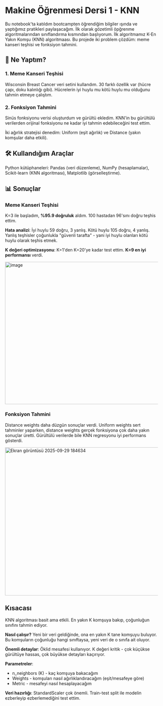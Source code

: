 # Makine Öğrenmesi Dersi 1 - KNN

Bu notebook'ta katıldım bootcampten öğrendiğim bilgiler ışında ve yaptığımız pratikleri paylaşacağım. İlk olarak gözetimli öpğrenme algoritmalarından sınıflandırma kısmından başlıyorum. İlk algoritmamız K-En Yakın Komşu (KNN) algoritmaası. Bu projede iki problem çözdüm: meme kanseri teşhisi ve fonksiyon tahmini.

## 🎯 Ne Yaptım?

### 1. Meme Kanseri Teşhisi
Wisconsin Breast Cancer veri setini kullandım. 30 farklı özellik var (hücre çapı, doku kalınlığı gibi). Hücrelerin iyi huylu mu kötü huylu mu olduğunu tahmin etmeye çalıştım.

### 2. Fonksiyon Tahmini
Sinüs fonksiyonu verisi oluşturdum ve gürültü ekledim. KNN'in bu gürültülü verilerden orijinal fonksiyonu ne kadar iyi tahmin edebileceğini test ettim.

İki ağırlık stratejisi denedim: Uniform (eşit ağırlık) ve Distance (yakın komşular daha etkili).

## 🛠️ Kullandığım Araçlar

Python kütüphaneleri: Pandas (veri düzenleme), NumPy (hesaplamalar), Scikit-learn (KNN algoritması), Matplotlib (görselleştirme).

## 📊 Sonuçlar

### Meme Kanseri Teşhisi
K=3 ile başladım, **%95.9 doğruluk** aldım. 100 hastadan 96'sını doğru teşhis ettim.

**Hata analizi**: İyi huylu 59 doğru, 3 yanlış. Kötü huylu 105 doğru, 4 yanlış. Yanlış teşhisler çoğunlukla "güvenli tarafta" - yani iyi huylu olanları kötü huylu olarak teşhis etmek.

**K değeri optimizasyonu**: K=1'den K=20'ye kadar test ettim. **K=9 en iyi performansı** verdi.

<img width="621" height="468" alt="image" src="https://github.com/user-attachments/assets/cba76a63-f487-4bb5-b6c8-015b006f3a88" />


### Fonksiyon Tahmini
Distance weights daha düzgün sonuçlar verdi. Uniform weights sert tahminler yaparken, distance weights gerçek fonksiyona çok daha yakın sonuçlar üretti. Gürültülü verilerde bile KNN regresyonu iyi performans gösterdi.

<img width="643" height="487" alt="Ekran görüntüsü 2025-09-29 184634" src="https://github.com/user-attachments/assets/61c3ba00-6509-406a-91f3-d4cb2030023e" />


## Kısacası

KNN algoritması basit ama etkili. En yakın K komşuya bakıp, çoğunluğun sınıfını tahmin ediyor.

**Nasıl çalışır?** Yeni bir veri geldiğinde, ona en yakın K tane komşuyu buluyor. Bu komşuların çoğunluğu hangi sınıftaysa, yeni veri de o sınıfa ait oluyor.

**Önemli detaylar**: Öklid mesafesi kullanıyor. K değeri kritik - çok küçükse gürültüye hassas, çok büyükse detayları kaçırıyor.

**Parametreler**: 
- n_neighbors (K) - kaç komşuya bakacağım
- Weights - komşuları nasıl ağırlıklandıracağım (eşit/mesafeye göre)
- Metric - mesafeyi nasıl hesaplayacağım

**Veri hazırlığı**: StandardScaler çok önemli. Train-test split ile modelin ezberleyip ezberlemediğini test ettim.
